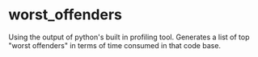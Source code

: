 worst_offenders
===============

Using the output of python's built in profiling tool. Generates a list of top "worst offenders" in terms of time consumed in that code base. 
